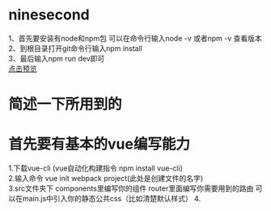 # ninesecond
1、首先要安装有node和npm包 可以在命令行输入node -v 或者npm -v 查看版本 <br>
2、到根目录打开git命令行输入npm install <br>
3、最后输入npm run dev即可 <br>
[点击预览](http://sansanchen.github.io/ninesecond/ninesecond/dist/)


# 简述一下所用到的
# 首先要有基本的vue编写能力
1.下载vue-cli (vue自动化构建指令 npm install vue-cli) <br>
2.输入命令 vue init webpack project(此处是创建文件的名字) <br>
3.src文件夹下 components里编写你的组件 router里面编写你需要用到的路由 可以在main.js中引入你的静态公共css（比如清楚默认样式）
4.
